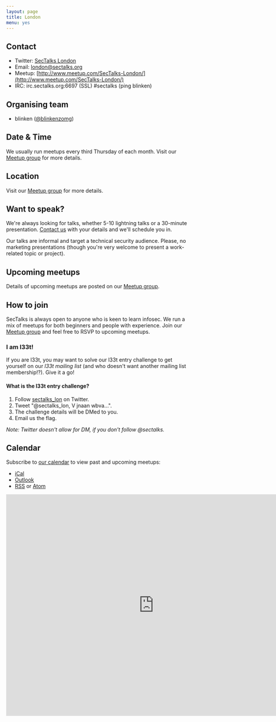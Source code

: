 ```yaml
---
layout: page
title: London
menu: yes
---
```


## Contact 

* Twitter: [SecTalks London](https://twitter.com/sectalks_lon)
* Email: [london@sectalks.org](mailto:london@sectalks.org)
* Meetup: [http://www.meetup.com/SecTalks-London/](http://www.meetup.com/SecTalks-London/)
* IRC: irc.sectalks.org:6697 (SSL) #sectalks (ping blinken)

## Organising team 

* blinken ([@blinkenzomg](https://twitter.com/blinkenzomg))

## Date & Time 

We usually run meetups every third Thursday of each month. Visit our [Meetup group](http://www.meetup.com/SecTalks-London/) for more details.

## Location 

Visit our [Meetup group](http://www.meetup.com/SecTalks-London/) for more details.

## Want to speak?

We're always looking for talks, whether 5-10 lightning talks or a 30-minute
presentation. [Contact us](mailto:london@sectalks.org) with your details and
we'll schedule you in.

Our talks are informal and target a technical security audience. Please, no
marketing presentations (though you're very welcome to present a work-related
topic or project).

## Upcoming meetups

Details of upcoming meetups are posted on our [Meetup
group](http://www.meetup.com/SecTalks-London/).

## How to join

SecTalks is always open to anyone who is keen to learn infosec.
We run a mix of meetups for both beginners and people with experience.
Join our [Meetup group](http://www.meetup.com/SecTalks-London/) and
feel free to RSVP to upcoming meetups. 

### I am l33t!

If you are l33t, you may want to solve our l33t entry challenge to get yourself
on our *l33t mailing list* (and who doesn't want another mailing list
membership!?). Give it a go!

#### What is the l33t entry challenge?

1. Follow [sectalks_lon](https://twitter.com/SecTalks-London) on Twitter.
1. Tweet "@sectalks_lon, V jnaan wbva...".
1. The challenge details will be DMed to you.
1. Email us the flag.

*Note: Twitter doesn't allow for DM, if you don't follow @sectalks.*

## Calendar 

Subscribe to [our calendar](http://www.meetup.com/SecTalks-London/events/) to view past and upcoming meetups:

* [iCal](webcal://www.meetup.com/SecTalks-London/events/ical/)
* [Outlook](http://www.meetup.com/SecTalks-London/events/ical/)
* [RSS](http://www.meetup.com/SecTalks-London/events/rss/) or [Atom](http://www.meetup.com/SecTalks-London/events/atom/)

<iframe src="https://calendar.google.com/calendar/b/3/embed?height=600&amp;wkst=1&amp;bgcolor=%23FFFFFF&amp;src=jte0pphqpogfrsj604uagrm8g082sco0%40import.calendar.google.com&amp;color=%2323164E&amp;ctz=Europe%2FLondon" style="border-width:0" width="800" height="600" frameborder="0" scrolling="no"></iframe>
